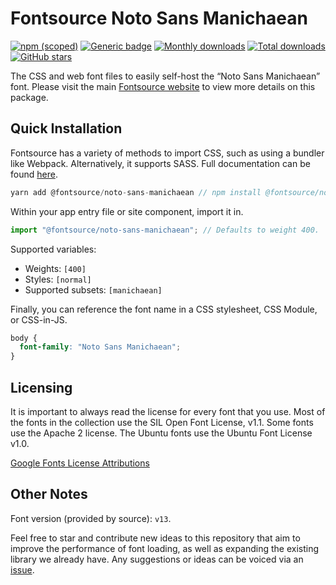 # Fontsource Noto Sans Manichaean

[![npm (scoped)](https://img.shields.io/npm/v/@fontsource/noto-sans-manichaean?color=brightgreen)](https://www.npmjs.com/package/@fontsource/noto-sans-manichaean) [![Generic badge](https://img.shields.io/badge/fontsource-passing-brightgreen)](https://github.com/fontsource/fontsource) [![Monthly downloads](https://badgen.net/npm/dm/@fontsource/noto-sans-manichaean)](https://github.com/fontsource/fontsource) [![Total downloads](https://badgen.net/npm/dt/@fontsource/noto-sans-manichaean)](https://github.com/fontsource/fontsource) [![GitHub stars](https://img.shields.io/github/stars/fontsource/fontsource.svg?style=social&label=Star)](https://github.com/fontsource/fontsource/stargazers)

The CSS and web font files to easily self-host the “Noto Sans Manichaean” font. Please visit the main [Fontsource website](https://fontsource.org/fonts/noto-sans-manichaean) to view more details on this package.

## Quick Installation

Fontsource has a variety of methods to import CSS, such as using a bundler like Webpack. Alternatively, it supports SASS. Full documentation can be found [here](https://fontsource.org/docs/introduction).

```javascript
yarn add @fontsource/noto-sans-manichaean // npm install @fontsource/noto-sans-manichaean
```

Within your app entry file or site component, import it in.

```javascript
import "@fontsource/noto-sans-manichaean"; // Defaults to weight 400.
```

Supported variables:

- Weights: `[400]`
- Styles: `[normal]`
- Supported subsets: `[manichaean]`

Finally, you can reference the font name in a CSS stylesheet, CSS Module, or CSS-in-JS.

```css
body {
  font-family: "Noto Sans Manichaean";
}
```

## Licensing

It is important to always read the license for every font that you use.
Most of the fonts in the collection use the SIL Open Font License, v1.1. Some fonts use the Apache 2 license. The Ubuntu fonts use the Ubuntu Font License v1.0.

[Google Fonts License Attributions](https://fonts.google.com/attribution)

## Other Notes

Font version (provided by source): `v13`.

Feel free to star and contribute new ideas to this repository that aim to improve the performance of font loading, as well as expanding the existing library we already have. Any suggestions or ideas can be voiced via an [issue](https://github.com/fontsource/fontsource/issues).
